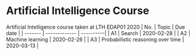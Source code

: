 # Artificial Intelligence Course

Artificial Intelligence course taken at LTH
EDAP01 2020
| No. | Topic | Due date |
| ------- | ------------- | ----------|
| A1 | Search | 2020-02-28 |
| A2 | Machine learning | 2020-02-26 |
| A3 | Probabilistic reasoning over time | 2020-03-13 |
